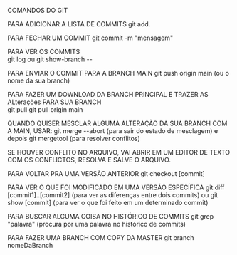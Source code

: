 COMANDOS DO GIT

PARA ADICIONAR A LISTA DE COMMITS
git add.

PARA FECHAR UM COMMIT
git commit -m "mensagem"

PARA VER OS COMMITS  
git log ou git show-branch --

PARA ENVIAR O COMMIT PARA A BRANCH MAIN
git push origin main (ou o nome da sua branch)

PARA FAZER UM DOWNLOAD DA BRANCH PRINCIPAL E TRAZER AS ALterações PARA SUA BRANCH  
git pull
git pull origin main 

QUANDO QUISER MESCLAR ALGUMA ALTERAÇÃO DA SUA BRANCH COM A MAIN, USAR:
git merge --abort (para sair do estado de mesclagem)
e depois
git mergetool (para resolver conflitos)

SE HOUVER CONFLITO NO ARQUIVO, VAI ABRIR EM UM EDITOR DE TEXTO COM OS CONFLICTOS, RESOLVA E SALVE O ARQUIVO.

PARA VOLTAR PRA UMA VERSÃO ANTERIOR 
git checkout [commit]

PARA VER O QUE FOI MODIFICADO EM UMA VERSÃO ESPECÍFICA 
git diff [commit1]..[commit2] (para ver as diferenças entre dois commits)
ou
git show [commit] (para ver o que foi feito em um determinado commit)

PARA BUSCAR ALGUMA COISA NO HISTÓRICO  DE COMMITS 
git grep "palavra" (procura por uma palavra no histórico de commits)

PARA FAZER UMA BRANCH COM COPY DA MASTER
git branch nomeDaBranch